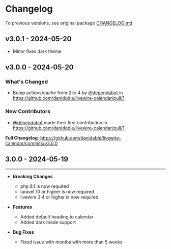 # Changelog

To previous versions, see original package [CHANGELOG.md](https://github.com/asantibanez/livewire-calendar/blob/master/CHANGELOG.md)

## v3.0.1 - 2024-05-20

* Minor fixes dark theme

## v3.0.0 - 2024-05-20

### What's Changed

* Bump actions/cache from 2 to 4 by [@dependabot](https://github.com/dependabot) in https://github.com/danidoble/livewire-calendar/pull/1

### New Contributors

* [@dependabot](https://github.com/dependabot) made their first contribution in https://github.com/danidoble/livewire-calendar/pull/1

**Full Changelog**: https://github.com/danidoble/livewire-calendar/commits/v3.0.0

## 3.0.0 - 2024-05-19


---

- **Breaking Changes**
  
  - php 8.1 is now required
  - laravel 10 or higher is now required
  - livewire 3.4 or higher is now required
  
- **Features**
  
  - Added default heading to calendar
  - Added dark mode support
  
- **Bug Fixes**
  
  - Fixed issue with months with more than 5 weeks
  
